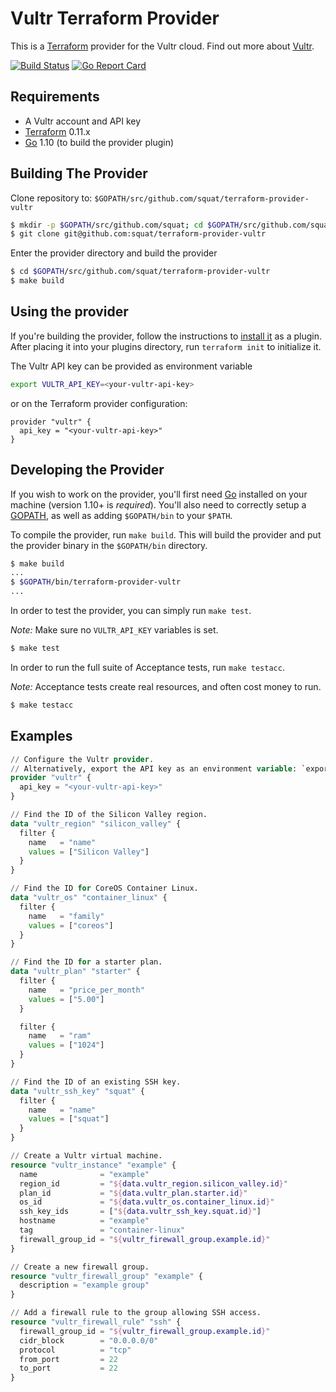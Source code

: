 Vultr Terraform Provider
========================

This is a [Terraform][tf] provider for the Vultr cloud. Find out more about
[Vultr][vultr].

[![Build Status][build-status-img]][build-status]
[![Go Report Card][go-report-card-img]][go-report-card]

Requirements
------------

- A Vultr account and API key
- [Terraform](https://www.terraform.io/downloads.html) 0.11.x
- [Go](https://golang.org/doc/install) 1.10 (to build the provider plugin)

Building The Provider
---------------------

Clone repository to: `$GOPATH/src/github.com/squat/terraform-provider-vultr`

```sh
$ mkdir -p $GOPATH/src/github.com/squat; cd $GOPATH/src/github.com/squat
$ git clone git@github.com:squat/terraform-provider-vultr
```

Enter the provider directory and build the provider

```sh
$ cd $GOPATH/src/github.com/squat/terraform-provider-vultr
$ make build
```

Using the provider
----------------------
If you're building the provider, follow the instructions to [install it][tf-plugin]
as a plugin. After placing it into your plugins directory,  run `terraform init`
to initialize it.

The Vultr API key can be provided as environment variable

```bash
export VULTR_API_KEY=<your-vultr-api-key>
```

or on the Terraform provider configuration:

```hcl
provider "vultr" {
  api_key = "<your-vultr-api-key>"
}
```

Developing the Provider
---------------------------

If you wish to work on the provider, you'll first need [Go][golang] installed on
your machine (version 1.10+ is *required*). You'll also need to correctly setup a
[GOPATH](http://golang.org/doc/code.html#GOPATH), as well as adding `$GOPATH/bin`
to your `$PATH`.

To compile the provider, run `make build`. This will build the provider and put
the provider binary in the `$GOPATH/bin` directory.

```sh
$ make build
...
$ $GOPATH/bin/terraform-provider-vultr
...
```

In order to test the provider, you can simply run `make test`.

*Note:* Make sure no `VULTR_API_KEY` variables is set.

```sh
$ make test
```

In order to run the full suite of Acceptance tests, run `make testacc`.

*Note:* Acceptance tests create real resources, and often cost money to run.

```sh
$ make testacc
```

## Examples

```tf
// Configure the Vultr provider. 
// Alternatively, export the API key as an environment variable: `export VULTR_API_KEY=<your-vultr-api-key>`.
provider "vultr" {
  api_key = "<your-vultr-api-key>"
}

// Find the ID of the Silicon Valley region.
data "vultr_region" "silicon_valley" {
  filter {
    name   = "name"
    values = ["Silicon Valley"]
  }
}

// Find the ID for CoreOS Container Linux.
data "vultr_os" "container_linux" {
  filter {
    name   = "family"
    values = ["coreos"]
  }
}

// Find the ID for a starter plan.
data "vultr_plan" "starter" {
  filter {
    name   = "price_per_month"
    values = ["5.00"]
  }

  filter {
    name   = "ram"
    values = ["1024"]
  }
}

// Find the ID of an existing SSH key.
data "vultr_ssh_key" "squat" {
  filter {
    name   = "name"
    values = ["squat"]
  }
}

// Create a Vultr virtual machine.
resource "vultr_instance" "example" {
  name              = "example"
  region_id         = "${data.vultr_region.silicon_valley.id}"
  plan_id           = "${data.vultr_plan.starter.id}"
  os_id             = "${data.vultr_os.container_linux.id}"
  ssh_key_ids       = ["${data.vultr_ssh_key.squat.id}"]
  hostname          = "example"
  tag               = "container-linux"
  firewall_group_id = "${vultr_firewall_group.example.id}"
}

// Create a new firewall group.
resource "vultr_firewall_group" "example" {
  description = "example group"
}

// Add a firewall rule to the group allowing SSH access.
resource "vultr_firewall_rule" "ssh" {
  firewall_group_id = "${vultr_firewall_group.example.id}"
  cidr_block        = "0.0.0.0/0"
  protocol          = "tcp"
  from_port         = 22
  to_port           = 22
}
```


[build-status]: https://travis-ci.org/squat/terraform-provider-vultr
[build-status-img]: https://travis-ci.org/squat/terraform-provider-vultr.svg?branch=master
[go-report-card]: https://goreportcard.com/report/github.com/squat/terraform-provider-vultr
[go-report-card-img]: https://goreportcard.com/badge/github.com/squat/terraform-provider-vultr
[golang]: https://www.golang.org/
[tf]: https://www.terraform.io/
[tf-plugin]: https://www.terraform.io/docs/plugins/basics.html#installing-a-plugin
[vultr]: https://www.vultr.com/about/
